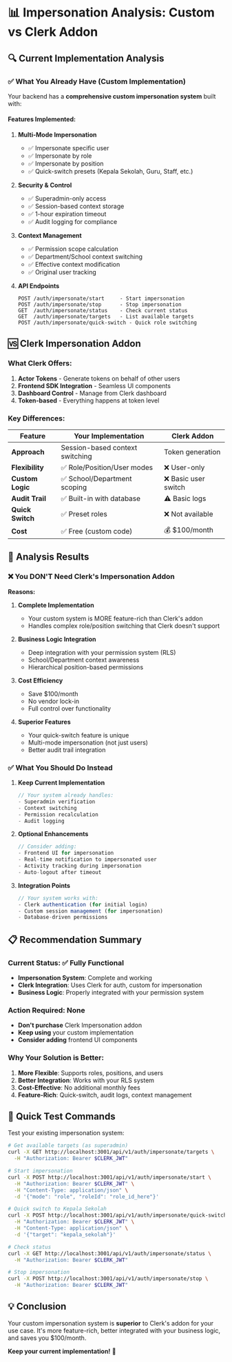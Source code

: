 # 📊 Impersonation Analysis: Custom vs Clerk Addon

## 🔍 Current Implementation Analysis

### ✅ What You Already Have (Custom Implementation)

Your backend has a **comprehensive custom impersonation system** built with:

#### Features Implemented:
1. **Multi-Mode Impersonation**
   - ✅ Impersonate specific user
   - ✅ Impersonate by role
   - ✅ Impersonate by position
   - ✅ Quick-switch presets (Kepala Sekolah, Guru, Staff, etc.)

2. **Security & Control**
   - ✅ Superadmin-only access
   - ✅ Session-based context storage
   - ✅ 1-hour expiration timeout
   - ✅ Audit logging for compliance

3. **Context Management**
   - ✅ Permission scope calculation
   - ✅ Department/School context switching
   - ✅ Effective context modification
   - ✅ Original user tracking

4. **API Endpoints**
   ```
   POST /auth/impersonate/start     - Start impersonation
   POST /auth/impersonate/stop      - Stop impersonation
   GET  /auth/impersonate/status    - Check current status
   GET  /auth/impersonate/targets   - List available targets
   POST /auth/impersonate/quick-switch - Quick role switching
   ```

## 🆚 Clerk Impersonation Addon

### What Clerk Offers:
1. **Actor Tokens** - Generate tokens on behalf of other users
2. **Frontend SDK Integration** - Seamless UI components
3. **Dashboard Control** - Manage from Clerk dashboard
4. **Token-based** - Everything happens at token level

### Key Differences:

| Feature | Your Implementation | Clerk Addon |
|---------|-------------------|-------------|
| **Approach** | Session-based context switching | Token generation |
| **Flexibility** | ✅ Role/Position/User modes | ❌ User-only |
| **Custom Logic** | ✅ School/Department scoping | ❌ Basic user switch |
| **Audit Trail** | ✅ Built-in with database | ⚠️ Basic logs |
| **Quick Switch** | ✅ Preset roles | ❌ Not available |
| **Cost** | ✅ Free (custom code) | 💰 $100/month |

## 🎯 Analysis Results

### ❌ You DON'T Need Clerk's Impersonation Addon

**Reasons:**

1. **Complete Implementation**
   - Your custom system is MORE feature-rich than Clerk's addon
   - Handles complex role/position switching that Clerk doesn't support

2. **Business Logic Integration**
   - Deep integration with your permission system (RLS)
   - School/Department context awareness
   - Hierarchical position-based permissions

3. **Cost Efficiency**
   - Save $100/month
   - No vendor lock-in
   - Full control over functionality

4. **Superior Features**
   - Your quick-switch feature is unique
   - Multi-mode impersonation (not just users)
   - Better audit trail integration

### ✅ What You Should Do Instead

1. **Keep Current Implementation**
   ```typescript
   // Your system already handles:
   - Superadmin verification
   - Context switching
   - Permission recalculation
   - Audit logging
   ```

2. **Optional Enhancements**
   ```typescript
   // Consider adding:
   - Frontend UI for impersonation
   - Real-time notification to impersonated user
   - Activity tracking during impersonation
   - Auto-logout after timeout
   ```

3. **Integration Points**
   ```typescript
   // Your system works with:
   - Clerk authentication (for initial login)
   - Custom session management (for impersonation)
   - Database-driven permissions
   ```

## 📋 Recommendation Summary

### Current Status: ✅ Fully Functional
- **Impersonation System**: Complete and working
- **Clerk Integration**: Uses Clerk for auth, custom for impersonation
- **Business Logic**: Properly integrated with your permission system

### Action Required: None
- **Don't purchase** Clerk Impersonation addon
- **Keep using** your custom implementation
- **Consider adding** frontend UI components

### Why Your Solution is Better:
1. **More Flexible**: Supports roles, positions, and users
2. **Better Integration**: Works with your RLS system
3. **Cost-Effective**: No additional monthly fees
4. **Feature-Rich**: Quick-switch, audit logs, context management

## 🚀 Quick Test Commands

Test your existing impersonation system:

```bash
# Get available targets (as superadmin)
curl -X GET http://localhost:3001/api/v1/auth/impersonate/targets \
  -H "Authorization: Bearer $CLERK_JWT"

# Start impersonation
curl -X POST http://localhost:3001/api/v1/auth/impersonate/start \
  -H "Authorization: Bearer $CLERK_JWT" \
  -H "Content-Type: application/json" \
  -d '{"mode": "role", "roleId": "role_id_here"}'

# Quick switch to Kepala Sekolah
curl -X POST http://localhost:3001/api/v1/auth/impersonate/quick-switch \
  -H "Authorization: Bearer $CLERK_JWT" \
  -H "Content-Type: application/json" \
  -d '{"target": "kepala_sekolah"}'

# Check status
curl -X GET http://localhost:3001/api/v1/auth/impersonate/status \
  -H "Authorization: Bearer $CLERK_JWT"

# Stop impersonation
curl -X POST http://localhost:3001/api/v1/auth/impersonate/stop \
  -H "Authorization: Bearer $CLERK_JWT"
```

## 💡 Conclusion

Your custom impersonation system is **superior** to Clerk's addon for your use case. It's more feature-rich, better integrated with your business logic, and saves you $100/month. 

**Keep your current implementation!** 🎉